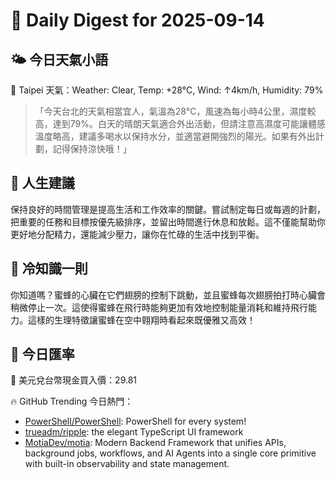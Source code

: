 # 🌅 Daily Digest for 2025-09-14

## 🌤️ 今日天氣小語
📍 Taipei 天氣：Weather: Clear, Temp: +28°C, Wind: ↑4km/h, Humidity: 79%
> 「今天台北的天氣相當宜人，氣溫為28°C，風速為每小時4公里，濕度較高，達到79%。白天的晴朗天氣適合外出活動，但請注意高濕度可能讓體感溫度略高，建議多喝水以保持水分，並適當避開強烈的陽光。如果有外出計劃，記得保持涼快哦！」

## 💬 人生建議
保持良好的時間管理是提高生活和工作效率的關鍵。嘗試制定每日或每週的計劃，把重要的任務和目標按優先級排序，並留出時間進行休息和放鬆。這不僅能幫助你更好地分配精力，還能減少壓力，讓你在忙碌的生活中找到平衡。

## 🧠 冷知識一則
你知道嗎？蜜蜂的心臟在它們翅膀的控制下跳動，並且蜜蜂每次翅膀拍打時心臟會稍微停止一次。這使得蜜蜂在飛行時能夠更加有效地控制能量消耗和維持飛行能力。這樣的生理特徵讓蜜蜂在空中翱翔時看起來既優雅又高效！
## 💱 今日匯率
💱 美元兌台幣現金買入價：29.81

🔥 GitHub Trending 今日熱門：
- [PowerShell/PowerShell](https://github.com/PowerShell/PowerShell): PowerShell for every system!
- [trueadm/ripple](https://github.com/trueadm/ripple): the elegant TypeScript UI framework
- [MotiaDev/motia](https://github.com/MotiaDev/motia): Modern Backend Framework that unifies APIs, background jobs, workflows, and AI Agents into a single core primitive with built-in observability and state management.

